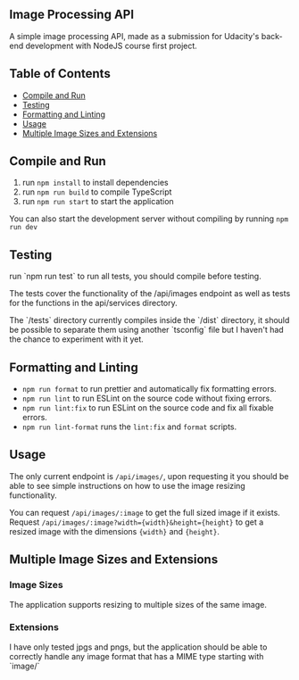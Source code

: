 ﻿## Image Processing API
A simple image processing API, made as a submission for Udacity's back-end development with NodeJS course first project.

## Table of Contents

 - [Compile and Run](#compile-and-run)
 - [Testing](#testing)
 - [Formatting and Linting](#formatting-and-linting)
 - [Usage](#usage)
 - [Multiple Image Sizes and Extensions](#sizes-and-extensions)

<h2 id="compile-and-run">Compile and Run</h2>

 1. run `npm install` to install dependencies
 2. run `npm run build` to compile TypeScript
 3. run `npm run start` to start the application

You can also start the development server without compiling by running `npm run dev`

<h2 id="testing">Testing</h2>

<p>run `npm run test` to run all tests, you should compile before testing.</p>
<p>The tests cover the functionality of the /api/images endpoint as well as tests for the functions in the api/services directory.</p>
<p>The `/tests` directory currently compiles inside the `/dist` directory, it should be possible to separate them using another `tsconfig` file but I haven't had the chance to experiment with it yet.</p>

<h2 id="formatting-and-linting">Formatting and Linting</h2>

 - `npm run format` to run prettier and automatically fix formatting errors.
 - `npm run lint` to run ESLint on the source code without fixing errors.
 - `npm run lint:fix` to run ESLint on the source code and fix all fixable errors.
 - `npm run lint-format` runs the `lint:fix` and `format` scripts.

<h2 id="usage">Usage</h2>

The only current endpoint is `/api/images/`, upon requesting it you should be able to see simple instructions on how to use the image resizing functionality.

You can request `/api/images/:image` to get the full sized image if it exists.
Request `/api/images/:image?width={width}&height={height}` to get a resized image with the dimensions `{width}` and `{height}`.

<h2 id="sizes-and-extensions">Multiple Image Sizes and Extensions</h2>
<h3>Image Sizes</h3>
<p>The application supports resizing to multiple sizes of the same image.</p>
<h3>Extensions</h3>
<p>I have only tested jpgs and pngs, but the application should be able to correctly handle any image format that has a MIME type starting with `image/`</p>
